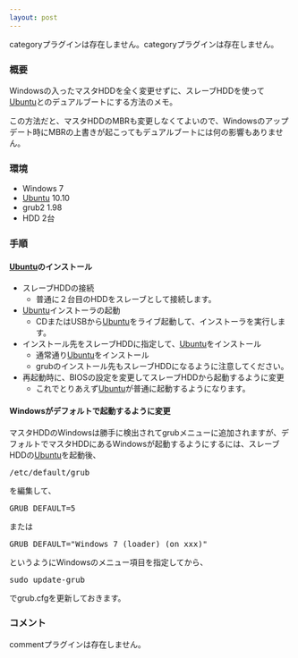 ```yaml
---
layout: post
---
```

<p><span class="error">categoryプラグインは存在しません。</span><span class="error">categoryプラグインは存在しません。</span></p>
<h3>概要</h3>
<p>Windowsの入ったマスタHDDを全く変更せずに、スレーブHDDを使って<a href="http://www.ubuntu.com/">Ubuntu</a>とのデュアルブートにする方法のメモ。</p>
<p>この方法だと、マスタHDDのMBRも変更しなくてよいので、Windowsのアップデート時にMBRの上書きが起こってもデュアルブートには何の影響もありません。</p>
<h3>環境</h3>
<ul>
<li>Windows 7</li>
<li><a href="http://www.ubuntu.com/">Ubuntu</a> 10.10</li>
<li>grub2 1.98</li>
<li>HDD 2台</li>
</ul>
<h3>手順</h3>
<h4><a href="http://www.ubuntu.com/">Ubuntu</a>のインストール</h4>
<ul>
<li>スレーブHDDの接続<ul>
<li>普通に２台目のHDDをスレーブとして接続します。</li>
</ul>
<li><a href="http://www.ubuntu.com/">Ubuntu</a>インストーラの起動<ul>
<li>CDまたはUSBから<a href="http://www.ubuntu.com/">Ubuntu</a>をライブ起動して、インストーラを実行します。</li>
</ul>
<li>インストール先をスレーブHDDに指定して、<a href="http://www.ubuntu.com/">Ubuntu</a>をインストール<ul>
<li>通常通り<a href="http://www.ubuntu.com/">Ubuntu</a>をインストール</li>
<li>grubのインストール先もスレーブHDDになるように注意してください。</li>
</ul>
<li>再起動時に、BIOSの設定を変更してスレーブHDDから起動するように変更<ul>
<li>これでとりあえず<a href="http://www.ubuntu.com/">Ubuntu</a>が普通に起動するようになります。</li>
</ul>
</ul>
<h4>Windowsがデフォルトで起動するように変更</h4>
<p>マスタHDDのWindowsは勝手に検出されてgrubメニューに追加されますが、デフォルトでマスタHDDにあるWindowsが起動するようにするには、スレーブHDDの<a href="http://www.ubuntu.com/">Ubuntu</a>を起動後、</p>
<pre>/etc/default/grub
</pre>
<p>を編集して、</p>
<pre>GRUB_DEFAULT=5
</pre>
<p>または</p>
<pre>GRUB_DEFAULT=&quot;Windows 7 (loader) (on xxx)&quot;
</pre>
<p>というようにWindowsのメニュー項目を指定してから、</p>
<pre>sudo update-grub
</pre>
<p>でgrub.cfgを更新しておきます。</p>
<h3>コメント</h3>
<p><span class="error">commentプラグインは存在しません。</span> </p>
